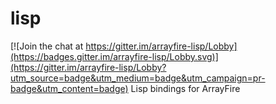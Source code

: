 # lisp

[![Join the chat at https://gitter.im/arrayfire-lisp/Lobby](https://badges.gitter.im/arrayfire-lisp/Lobby.svg)](https://gitter.im/arrayfire-lisp/Lobby?utm_source=badge&utm_medium=badge&utm_campaign=pr-badge&utm_content=badge)
Lisp bindings for ArrayFire
